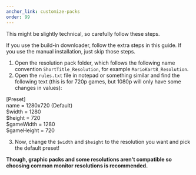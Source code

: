 ```yaml
---
anchor_link: customize-packs
order: 99
---
```

This might be slightly technical, so carefully follow these steps.

If you use the build-in downloader, follow the extra steps in this guide. If you use the manual installation, just skip those steps.

1. Open the resolution pack folder, which follows the following name convention `ShortTitle_Resolution`, for example `MarioKart8_Resolution`.
2. Open the `rules.txt` file in notepad or something similar and find the following text (this is for 720p games, but 1080p will only have some changes in values):

[Preset]  
name = 1280x720 (Default)  
$width = 1280  
$height = 720  
$gameWidth = 1280  
$gameHeight = 720  

3. Now, change the `$width` and `$height` to the resolution you want and pick the default preset!

**Though, graphic packs and some resolutions aren't compatible so choosing common monitor resolutions is recommended.**